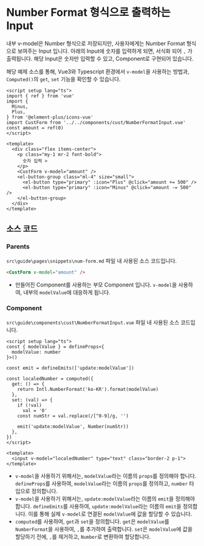 # Number Format 형식으로 출력하는 Input
내부 v-model은 Number 형식으로 저장되지만, 사용자에게는 Number Format 형식으로 보여주는 Input 입니다. 아래의 Input에 숫자를 입력하게 되면, 서식화 되어 `,` 가 출력됩니다. 해당 Input은 숫자만 입력할 수 있고, Component로 구현되어 있습니다.

해당 예제 소스를 통해, Vue3와 Typescript 환경에서 `v-model`을 사용하는 방법과, `Computed()`의 `get`, `set` 기능을 확인할 수 있습니다.

```vue
<script setup lang="ts">
import { ref } from 'vue'
import {
  Minus,
  Plus,
} from '@element-plus/icons-vue'
import CustForm from '../../components/cust/NumberFormatInput.vue'
const amount = ref(0)
</script>

<template>
  <div class="flex items-center">
    <p class="my-1 mr-2 font-bold">
      숫자 입력 >
    </p>
    <CustForm v-model="amount" />
    <el-button-group class="ml-4" size="small">
      <el-button type="primary" :icon="Plus" @click="amount += 500" />
      <el-button type="primary" :icon="Minus" @click="amount -= 500" />
    </el-button-group>
  </div>
</template>
```
## 소스 코드
### Parents
`src\guide\pages\snippets\num-form.md` 파일 내 사용된 소스 코드입니다.
```html
<CustForm v-model="amount" />
```
 - 만들어진 Component를 사용하는 부모 Component 입니다. `v-model`을 사용하여, 내부의 `modelValue`에 대응하게 됩니다.
### Component
`src\guide\components\cust\NumberFormatInput.vue` 파일 내 사용된 소스 코드입니다.
```vue
<script setup lang="ts">
const { modelValue } = defineProps<{
  modelValue: number
}>()

const emit = defineEmits(['update:modelValue'])

const localedNumber = computed({
  get: () => {
    return Intl.NumberFormat('ko-KR').format(modelValue)
  },
  set: (val) => {
    if (!val)
      val = '0'
    const numStr = val.replace(/[^0-9]/g, '')

    emit('update:modelValue', Number(numStr))
  },
})
</script>

<template>
  <input v-model="localedNumber" type="text" class="border-2 p-1">
</template>
```
 - `v-model`을 사용하기 위해서는, `modelValue`라는 이름의 `props`를 정의해야 합니다. `defineProps`를 사용하여, `modelValue`라는 이름의 `props`를 정의하고, `number` 타입으로 정의합니다.
 - `v-model`을 사용하기 위해서는, `update:modelValue`라는 이름의 `emit`을 정의해야 합니다. `defineEmits`를 사용하여, `update:modelValue`라는 이름의 `emit`을 정의합니다. 이를 통해 실제 `v-model`로 연결된 `modelValue`에 값을 할당할 수 있습니다.
 - `computed`를 사용하여, `get`과 `set`을 정의합니다. `get`은 `modelValue`를 `NumberFormat`을 사용하여, `,`를 추가하여 출력합니다. `set`은 `modelValue`에 값을 할당하기 전에, `,`를 제거하고, `Number`로 변환하여 할당합니다.